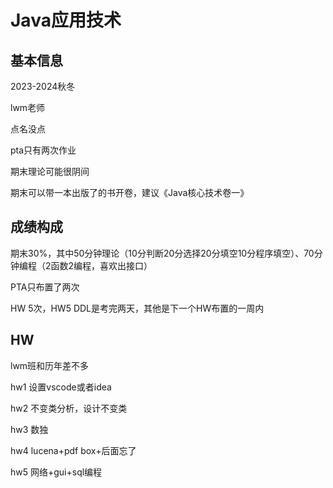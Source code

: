 # Java应用技术

## 基本信息

2023-2024秋冬

lwm老师

点名没点

pta只有两次作业

期末理论可能很阴间

期末可以带一本出版了的书开卷，建议《Java核心技术卷一》

## 成绩构成

期末30%，其中50分钟理论（10分判断20分选择20分填空10分程序填空）、70分钟编程（2函数2编程，喜欢出接口）

PTA只布置了两次

HW 5次，HW5 DDL是考完两天，其他是下一个HW布置的一周内

## HW

lwm班和历年差不多

hw1 设置vscode或者idea

hw2 不变类分析，设计不变类

hw3 数独

hw4 lucena+pdf box+后面忘了

hw5 网络+gui+sql编程